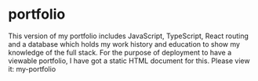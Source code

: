 # portfolio
This version of my portfolio includes JavaScript, TypeScript, React routing and a database which holds my work history and education to show my knowledge of the full stack. For the purpose of deployment to have a viewable portfolio, I have got a static HTML document for this. Please view it: my-portfolio

